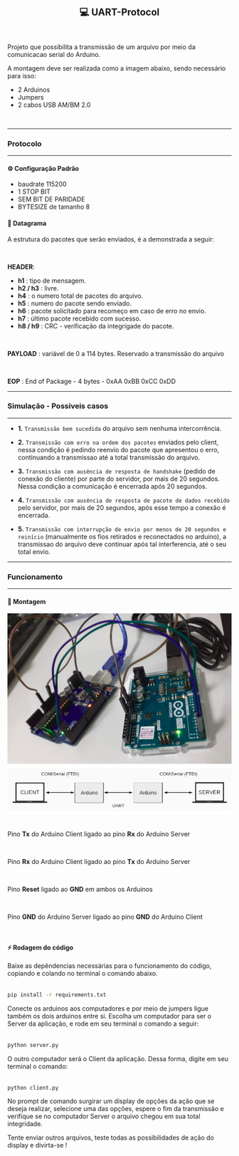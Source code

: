 <br/>
<div align="center">
  <h2>💻️ UART-Protocol</h2>
</div>
</br>

Projeto que possibilita a transmissão de um arquivo por meio da comunicacao serial do Arduino.

A montagem deve ser realizada como a imagem abaixo, sendo necessário para isso:

- 2 Arduinos
- Jumpers
- 2 cabos USB AM/BM 2.0

<br/>

---

### Protocolo

---

#### ⚙️ Configuração Padrão 

- baudrate 115200 
- 1 STOP BIT
- SEM BIT DE PARIDADE
- BYTESIZE de tamanho 8

#### 📨️ Datagrama

A estrutura do pacotes que serão enviados, é a demonstrada a seguir:

<br/>

**HEADER**:

- **h1** : tipo de mensagem.
- **h2 / h3** : livre. 
- **h4** : o numero total de pacotes do arquivo.
- **h5** : numero do pacote sendo enviado.
- **h6** : pacote solicitado para recomeço em caso de erro no envio.
- **h7** : último pacote recebido com sucesso.
- **h8 / h9** : CRC - verificação da integrigade do pacote.

<br/>

**PAYLOAD** : variável de 0 a 114 bytes. Reservado a transmissão do arquivo

<br/>

**EOP** : End of Package - 4 bytes - 0xAA 0xBB 0xCC 0xDD

---

### Simulação  -  Possiveis casos

---

- **1.** `Transmissão bem sucedida` do arquivo sem nenhuma intercorrência.

- **2.** `Transmissão com erro na ordem dos pacotes` enviados pelo client, nessa condição é pedindo reenvio do pacote que apresentou o erro, continuando a transmissao até a total transmissão do arquivo.

- **3.** `Transmissão com ausência de resposta de handshake` (pedido de conexão do cliente) por parte do servidor, por mais de 20 segundos. Nessa condição a comunicação é encerrada após 20 segundos.

- **4.** `Transmissão com ausência de resposta de pacote de dados recebido` pelo servidor, por mais de 20 segundos, após esse tempo a conexão é encerrada.

- **5.** `Transmissão com interrupção de envio por menos de 20 segundos e reinício` (manualmente os fios retirados e reconectados no arduino), a transmissao do arquivo deve continuar após tal interferencia, até o seu total envio.


---

### Funcionamento

---

#### 📍️ Montagem

<div align="center">
  <img alt="montagem Arduinos" src="Assets/montagemArduinos.png" width="550px"/> 
  <img alt="montagem" src="Assets/montagem.png" width="550px"/>
</div>

<br/>

<div>
  <p>Pino <b>Tx</b> do Arduino Client ligado ao pino <b>Rx</b> do Arduino Server</p>
  <br/>
  <p>Pino <b>Rx</b> do Arduino Client ligado ao pino <b>Tx</b> do Arduino Server</p>
  <br/>
  <P>Pino <b>Reset</b> ligado ao <b>GND</b> em ambos os Arduinos</p>
  <br/>
  <p>Pino <b>GND</b> do Arduino Server ligado ao pino <b>GND</b> do Arduino Client</p>
 </div>

<br/>

####  ⚡️ Rodagem do código

Baixe as depêndencias necessárias para o funcionamento do código, copiando e colando no terminal o comando abaixo.

```bash

pip install -r requirements.txt

```
Conecte os arduinos aos computadores e por meio de jumpers ligue também os dois arduinos entre si.
Escolha um computador para ser o Server da aplicação, e rode em seu terminal o comando a seguir:

```bash

python server.py

```

O outro computador será o Client da aplicação. Dessa forma, digite em seu terminal o comando:

```bash

python client.py

```
No prompt de comando surgirar um display de opções da ação que se deseja realizar, selecione uma das opções, espere o fim da transmissão e verifique se no computador Server o arquivo chegou em sua total integridade. 

Tente enviar outros arquivos, teste todas as possibilidades de ação do display e divirta-se !  
